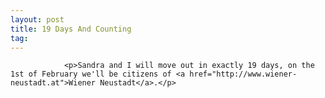 ```yaml
---
layout: post
title: 19 Days And Counting
tag: 
---
```



                <p>Sandra and I will move out in exactly 19 days, on the 1st of February we'll be citizens of <a href="http://www.wiener-neustadt.at">Wiener Neustadt</a>.</p>
            
